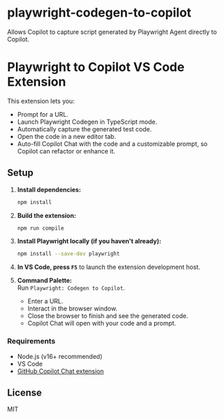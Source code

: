 # playwright-codegen-to-copilot
Allows Copilot to capture script generated by Playwright Agent directly to Copilot.

# Playwright to Copilot VS Code Extension

This extension lets you:

- Prompt for a URL.
- Launch Playwright Codegen in TypeScript mode.
- Automatically capture the generated test code.
- Open the code in a new editor tab.
- Auto-fill Copilot Chat with the code and a customizable prompt, so Copilot can refactor or enhance it.

## Setup

1. **Install dependencies:**
   ```bash
   npm install
   ```

2. **Build the extension:**
   ```bash
   npm run compile
   ```

3. **Install Playwright locally (if you haven't already):**
   ```bash
   npm install --save-dev playwright
   ```

4. **In VS Code, press `F5`** to launch the extension development host.

5. **Command Palette:**  
   Run `Playwright: Codegen to Copilot`.  
   - Enter a URL.
   - Interact in the browser window.
   - Close the browser to finish and see the generated code.
   - Copilot Chat will open with your code and a prompt.

### Requirements

- Node.js (v16+ recommended)
- VS Code
- [GitHub Copilot Chat extension](https://marketplace.visualstudio.com/items?itemName=GitHub.copilot-chat)

## License

MIT
